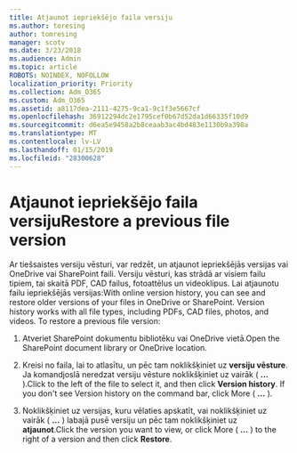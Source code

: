 ```yaml
---
title: Atjaunot iepriekšējo faila versiju
ms.author: toresing
author: tomresing
manager: scotv
ms.date: 3/23/2018
ms.audience: Admin
ms.topic: article
ROBOTS: NOINDEX, NOFOLLOW
localization_priority: Priority
ms.collection: Adm_O365
ms.custom: Adm_O365
ms.assetid: a8117dea-2111-4275-9ca1-9c1f3e5667cf
ms.openlocfilehash: 36912294dc2e1795cef0b67d52da1d66335f10d9
ms.sourcegitcommit: d6ea5e9458a2b8ceaab3ac4bd483e1130b9a398a
ms.translationtype: MT
ms.contentlocale: lv-LV
ms.lasthandoff: 01/15/2019
ms.locfileid: "28300628"
---
```

# <a name="restore-a-previous-file-version"></a><span data-ttu-id="c16f2-102">Atjaunot iepriekšējo faila versiju</span><span class="sxs-lookup"><span data-stu-id="c16f2-102">Restore a previous file version</span></span>

<span data-ttu-id="c16f2-p101">Ar tiešsaistes versiju vēsturi, var redzēt, un atjaunot iepriekšējās versijas vai OneDrive vai SharePoint faili. Versiju vēsturi, kas strādā ar visiem failu tipiem, tai skaitā PDF, CAD failus, fotoattēlus un videoklipus. Lai atjaunotu failu iepriekšējās versijas:</span><span class="sxs-lookup"><span data-stu-id="c16f2-p101">With online version history, you can see and restore older versions of your files in OneDrive or SharePoint. Version history works with all file types, including PDFs, CAD files, photos, and videos. To restore a previous file version:</span></span>
  
1. <span data-ttu-id="c16f2-106">Atveriet SharePoint dokumentu bibliotēku vai OneDrive vietā.</span><span class="sxs-lookup"><span data-stu-id="c16f2-106">Open the SharePoint document library or OneDrive location.</span></span>
    
2. <span data-ttu-id="c16f2-p102">Kreisi no faila, lai to atlasītu, un pēc tam noklikšķiniet uz **versiju vēsture**. Ja komandjoslā neredzat versiju vēsture noklikšķiniet uz vairāk ( **...** ).</span><span class="sxs-lookup"><span data-stu-id="c16f2-p102">Click to the left of the file to select it, and then click **Version history**. If you don't see Version history on the command bar, click More ( **...** ).</span></span> 
    
3. <span data-ttu-id="c16f2-109">Noklikšķiniet uz versijas, kuru vēlaties apskatīt, vai noklikšķiniet uz vairāk ( **...** ) labajā pusē versiju un pēc tam noklikšķiniet uz **atjaunot**.</span><span class="sxs-lookup"><span data-stu-id="c16f2-109">Click the version you want to view, or click More ( **...** ) to the right of a version and then click **Restore**.</span></span>
    

